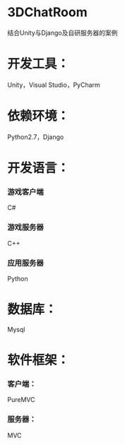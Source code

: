 # 3DChatRoom
结合Unity与Django及自研服务器的案例

# 开发工具：
  Unity，Visual Studio，PyCharm
# 依赖环境：
  Python2.7，Django
# 开发语言：
### 游戏客户端
  C#
### 游戏服务器
  C++
### 应用服务器
  Python
# 数据库：
  Mysql
# 软件框架：
### 客户端：
  PureMVC
### 服务器：
  MVC
